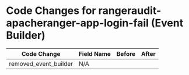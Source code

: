 # Code Changes for rangeraudit-apacheranger-app-login-fail (Event Builder)

| Code Change | Field Name | Before | After |
|-------------|------------|--------|-------|
| removed_event_builder | N/A |  |  |